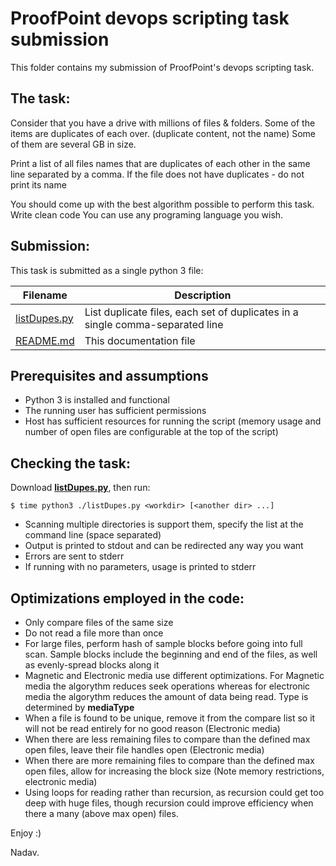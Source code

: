 # ProofPoint devops scripting task submission

This folder contains my submission of ProofPoint's devops scripting task.

## The task:
Consider that you have a drive with millions of files & folders.
Some of the items are duplicates of each over. (duplicate content, not the name)
Some of them are several GB in size.

Print a list of all files names that are duplicates of each other in the same line separated by a comma.
If the file does not have duplicates - do not print its name 

You should come up with the best algorithm possible to perform this task.
Write clean code
You can use any programing language you wish.



## Submission:
This task is submitted as a single python 3 file:

| Filename | Description |
| ------ | ------ |
| [listDupes.py](listDupes.py) | List duplicate files, each set of duplicates in a single comma-separated line  |
| [README.md](README.md) | This documentation file |


## Prerequisites and assumptions
  - Python 3 is installed and functional
  - The running user has sufficient permissions 
  - Host has sufficient resources for running the script (memory usage and number of open files are configurable at the top of the script)

## Checking the task:
Download **[listDupes.py](listDupes.py)**, then run:

`$ time python3 ./listDupes.py <workdir> [<another dir> ...]`

- Scanning multiple directories is support them, specify the list at the command line (space separated)
- Output is printed to stdout and can be redirected any way you want
- Errors are sent to stderr
- If running with no parameters, usage is printed to stderr

## Optimizations employed in the code:

 - Only compare files of the same size
 - Do not read a file more than once
 - For large files, perform hash of sample blocks before going into full scan. Sample blocks include the beginning and end of the files, as well as evenly-spread blocks along it
 - Magnetic and Electronic media use different optimizations. For Magnetic media the algorythm reduces seek operations whereas for electronic media the algorythm reduces the amount of data being read. Type is determined by **mediaType**
  - When a file is found to be unique, remove it from the compare list so it will not be read entirely for no good reason (Electronic media)
  - When there are less remaining files to compare than the defined max open files, leave their file handles open (Electronic media)
  - When there are more remaining files to compare than the defined max open files, allow for increasing the block size (Note memory restrictions, electronic media)
  - Using loops for reading rather than recursion, as recursion could get too deep with huge files, though recursion could improve efficiency when there a many (above max open) files.



Enjoy :)

  Nadav.

